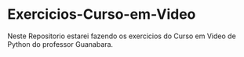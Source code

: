 # Exercicios-Curso-em-Video
Neste Repositorio estarei fazendo os exercicios do Curso em Video de Python do professor Guanabara.
